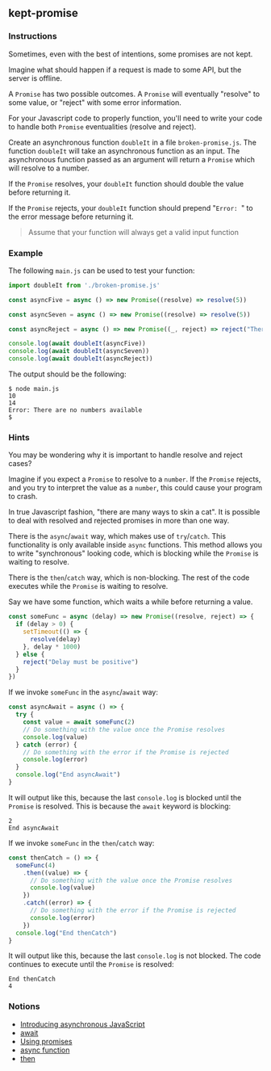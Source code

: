 ## kept-promise

### Instructions

Sometimes, even with the best of intentions, some promises are not kept.

Imagine what should happen if a request is made to some API, but the server is offline.

A `Promise` has two possible outcomes. A `Promise` will eventually "resolve" to some value, or "reject" with some error information.

For your Javascript code to properly function, you'll need to write your code to handle both `Promise` eventualities (resolve and reject).

Create an asynchronous function `doubleIt` in a file `broken-promise.js`. The function `doubleIt` will take an asynchronous function as an input. The asynchronous function passed as an argument will return a `Promise` which will resolve to a number.

If the `Promise` resolves, your `doubleIt` function should double the value before returning it.

If the `Promise` rejects, your `doubleIt` function should prepend "`Error: `" to the error message before returning it.

> Assume that your function will always get a valid input function

### Example

The following `main.js` can be used to test your function:

```js
import doubleIt from './broken-promise.js'

const asyncFive = async () => new Promise((resolve) => resolve(5))

const asyncSeven = async () => new Promise((resolve) => resolve(5))

const asyncReject = async () => new Promise((_, reject) => reject("There are no numbers available"))

console.log(await doubleIt(asyncFive))
console.log(await doubleIt(asyncSeven))
console.log(await doubleIt(asyncReject))
```

The output should be the following:

```console
$ node main.js
10
14
Error: There are no numbers available
$
```

### Hints

You may be wondering why it is important to handle resolve and reject cases?

Imagine if you expect a `Promise` to resolve to a `number`. If the `Promise` rejects, and you try to interpret the value as a `number`, this could cause your program to crash.

In true Javascript fashion, "there are many ways to skin a cat". It is possible to deal with resolved and rejected promises in more than one way.

There is the `async`/`await` way, which makes use of `try`/`catch`. This functionality is only available inside `async` functions. This method allows you to write "synchronous" looking code, which is blocking while the `Promise` is waiting to resolve.

There is the `then`/`catch` way, which is non-blocking. The rest of the code executes while the `Promise` is waiting to resolve.

Say we have some function, which waits a while before returning a value.
```js
const someFunc = async (delay) => new Promise((resolve, reject) => {
  if (delay > 0) {
    setTimeout(() => {
      resolve(delay)
    }, delay * 1000)
  } else {
    reject("Delay must be positive")
  }
})
```

If we invoke `someFunc` in the `async`/`await` way:
```js
const asyncAwait = async () => {
  try {
    const value = await someFunc(2)
    // Do something with the value once the Promise resolves
    console.log(value)
  } catch (error) {
    // Do something with the error if the Promise is rejected
    console.log(error)
  }
  console.log("End asyncAwait")
}
```

It will output like this, because the last `console.log` is blocked until the `Promise` is resolved. This is because the `await` keyword is blocking:

```console
2
End asyncAwait
```

If we invoke `someFunc` in the `then`/`catch` way:
```js
const thenCatch = () => {
  someFunc(4)
    .then((value) => {
      // Do something with the value once the Promise resolves
      console.log(value)
    })
    .catch((error) => {
      // Do something with the error if the Promise is rejected
      console.log(error)
    })
  console.log("End thenCatch")
}
```

It will output like this, because the last `console.log` is not blocked. The code continues to execute until the `Promise` is resolved:
```console
End thenCatch
4
```

### Notions

- [Introducing asynchronous JavaScript](https://developer.mozilla.org/en-US/docs/Learn/JavaScript/Asynchronous/Introducing)
- [await](https://developer.mozilla.org/en-US/docs/Web/JavaScript/Reference/Operators/await)
- [Using promises](https://developer.mozilla.org/en-US/docs/Web/JavaScript/Guide/Using_promises)
- [async function](https://developer.mozilla.org/en-US/docs/Web/JavaScript/Reference/Statements/async_function)
- [then](https://developer.mozilla.org/en-US/docs/Web/JavaScript/Reference/Global_Objects/Promise/then)
